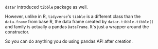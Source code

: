 
`datar` introduced `tibble` package as well.

However, unlike in R, `tidyverse`'s `tibble` is a different class than the `data.frame` from base R, the data frame created by `datar.tibble.tibble()` and family is actually a pandas `DataFrame`. It's just a wrapper around the constructor.

So you can do anything you do using pandas API after creation.
